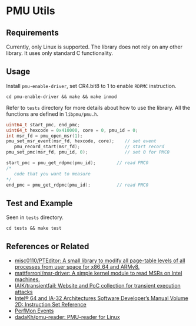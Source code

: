 # PMU Utils

## Requirements

Currently, only Linux is supported. The library does not rely on any other library. It uses only standard C functionality.

## Usage

Install `pmu-enable-driver`, set CR4.bit8 to 1 to enable `RDPMC` instruction.

```shell
cd pmu-enable-driver && make && make inmod
```

Refer to `tests` directory for more details about how to use the library. All the functions are defined in `libpmu/pmu.h`.

```c
uint64_t start_pmc, end_pmc;
uint64_t hexcode = 0x410000, core = 0, pmu_id = 0;
int msr_fd = pmu_open_msr(1);
pmu_set_msr_event(msr_fd, hexcode, core);    // set event
   pmu_record_start(msr_fd);                 // start record
pmu_set_pmc(msr_fd, pmu_id, 0);              // set 0 for PMC0

start_pmc = pmu_get_rdpmc(pmu_id);        // read PMC0
/*
   code that you want to measure
*/
end_pmc = pmu_get_rdpmc(pmu_id);          // read PMC0
```

## Test and Example

Seen in `tests` directory.

```shell
cd tests && make test
```

## References or Related
- [misc0110/PTEditor: A small library to modify all page-table levels of all processes from user space for x86_64 and ARMv8.](https://github.com/misc0110/PTEditor)
- [mattferroni/msr-driver: A simple kernel module to read MSRs on Intel machines.](https://github.com/mattferroni/msr-driver)
- [IAIK/transientfail: Website and PoC collection for transient execution attacks](https://github.com/IAIK/transientfail)
- [Intel® 64 and IA-32 Architectures Software Developer’s Manual Volume 2D: Instruction Set Reference](https://www.intel.com/content/dam/www/public/us/en/documents/manuals/64-ia-32-architectures-software-developer-vol-2d-manual.pdf)
- [PerfMon Events](https://perfmon-events.intel.com/#)
- [dadaKh/pmu-reader: PMU-reader for Linux](https://github.com/dadaKh/pmu-reader)

